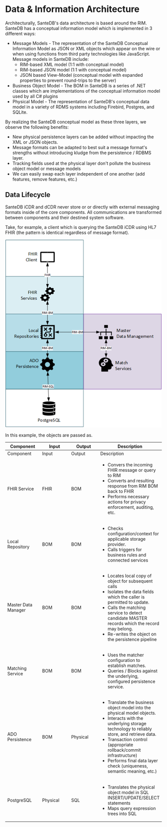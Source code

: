 # Data & Information Architecture

Architecturally, SanteDB's data architecture is based around the RIM. SanteDB has a conceptual information model which is implemented in 3 different ways:

* Message Models - The representation of the SanteDB Conceptual Information Model  as JSON or XML objects which appear on the wire or when using functions from third party technologies like JavaScript. Message models in SanteDB include:
  * RIM-based XML model (1:1 with conceptual model)
  * RIM-based JSON model (1:1 with conceptual model)
  * JSON based View-Model (conceptual model with expanded properties to prevent round-trips to the server)
* Business Object Model - The BOM in SanteDB is a series of .NET classes which are implementations of the conceptual information model used by all C# plugins
* Physical Model - The representation of SanteDB's conceptual data model in a variety of RDMS systems including Firebird, Postgres, and SQLite.&#x20;

By realizing the SanteDB conceptual model as these three layers, we observe the following benefits:

* New physical persistence layers can be added without impacting the XML or JSON objects.
* Message formats can be adapted to best suit a message format's strengths without introducing kludge  from the persistence / RDBMS layer.
* Tracking fields used at the physical layer don't pollute the business object model or message models
* We can easily swap each layer independent of one another (add features, remove features, etc.)

## Data Lifecycle

SanteDB iCDR and dCDR never store or or directly with external messaging formats inside of the core components. All communications are transformed between components and their destined system software.&#x20;

Take, for example, a client which is querying the SanteDB iCDR using HL7 FHIR (the pattern is identical regardless of message format).

![](<../../.gitbook/assets/image (180).png>)

In this example, the objects are passed as.

<table data-header-hidden><thead><tr><th width="150">Component</th><th width="150">Input</th><th width="150">Output</th><th>Description</th></tr></thead><tbody><tr><td>Component</td><td>Input</td><td>Output</td><td>Description</td></tr><tr><td>FHIR Service</td><td>FHIR</td><td>BOM</td><td><ul><li>Convers the incoming FHIR message or query to RIM</li><li>Converts and resulting response from RIM BOM back to FHIR</li><li>Performs necessary actions for privacy enforcement, auditing, etc.</li></ul></td></tr><tr><td>Local Repository</td><td>BOM</td><td>BOM</td><td><ul><li>Checks configuration/context for applicable storage provider.</li><li>Calls triggers for business rules and connected services</li></ul></td></tr><tr><td>Master Data Manager</td><td>BOM</td><td>BOM</td><td><ul><li>Locates local copy of object for subsequent calls</li><li>Isolates the data fields which the caller is permitted to update.</li><li>Calls the matching service to detect candidate MASTER records which the record may belong.</li><li>Re-writes the object on the persistence pipeline</li></ul></td></tr><tr><td>Matching Service</td><td>BOM</td><td>BOM</td><td><ul><li>Uses the matcher configuration to establish matches.</li><li>Queries / Blocks against the underlying, configured persistence service.</li></ul></td></tr><tr><td>ADO Persistence</td><td>BOM</td><td>Physical</td><td><ul><li>Translate the business object model into the physical model objects.</li><li>Interacts with the underlying storage technology to reliably store, and retrieve data.</li><li>Transaction control (appropriate rollback/commit infrastructure)</li><li>Performs final data layer check (uniqueness, semantic meaning, etc.)</li></ul></td></tr><tr><td>PostgreSQL</td><td>Physical</td><td>SQL</td><td><ul><li>Translates the physical object model in SQL INSERT/UPDATE/SELECT statements</li><li>Maps query expression trees into SQL</li></ul></td></tr></tbody></table>
